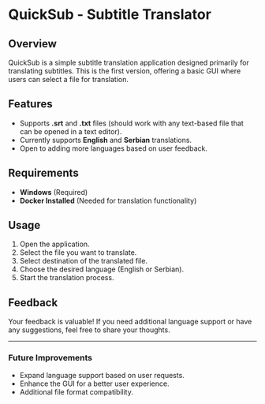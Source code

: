 # QuickSub - Subtitle Translator

## Overview
QuickSub is a simple subtitle translation application designed primarily for translating subtitles. This is the first version, offering a basic GUI where users can select a file for translation.

## Features
- Supports **.srt** and **.txt** files (should work with any text-based file that can be opened in a text editor).
- Currently supports **English** and **Serbian** translations.
- Open to adding more languages based on user feedback.

## Requirements
- **Windows** (Required)
- **Docker Installed** (Needed for translation functionality)

## Usage
1. Open the application.
2. Select the file you want to translate.
3. Select destination of the translated file.
4. Choose the desired language (English or Serbian).
5. Start the translation process.

## Feedback
Your feedback is valuable! If you need additional language support or have any suggestions, feel free to share your thoughts.

---
### Future Improvements
- Expand language support based on user requests.
- Enhance the GUI for a better user experience.
- Additional file format compatibility.
